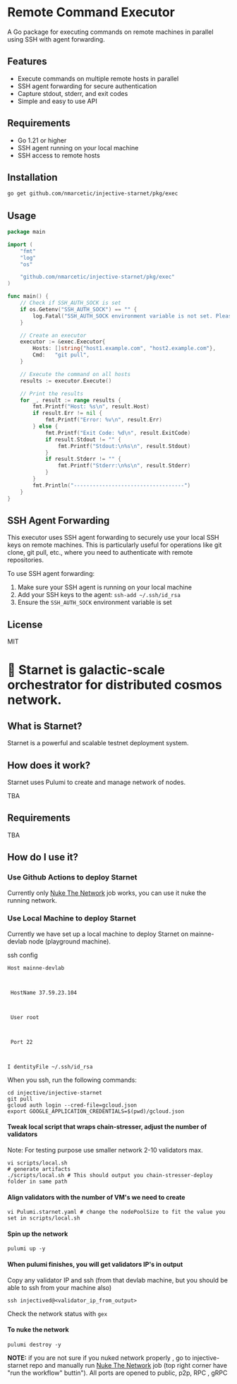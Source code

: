 # Remote Command Executor

A Go package for executing commands on remote machines in parallel using SSH with agent forwarding.

## Features

- Execute commands on multiple remote hosts in parallel
- SSH agent forwarding for secure authentication
- Capture stdout, stderr, and exit codes
- Simple and easy to use API

## Requirements

- Go 1.21 or higher
- SSH agent running on your local machine
- SSH access to remote hosts

## Installation

```bash
go get github.com/nmarcetic/injective-starnet/pkg/exec
```

## Usage

```go
package main

import (
	"fmt"
	"log"
	"os"

	"github.com/nmarcetic/injective-starnet/pkg/exec"
)

func main() {
	// Check if SSH_AUTH_SOCK is set
	if os.Getenv("SSH_AUTH_SOCK") == "" {
		log.Fatal("SSH_AUTH_SOCK environment variable is not set. Please ensure SSH agent is running.")
	}

	// Create an executor
	executor := &exec.Executor{
		Hosts: []string{"host1.example.com", "host2.example.com"},
		Cmd:   "git pull",
	}

	// Execute the command on all hosts
	results := executor.Execute()

	// Print the results
	for _, result := range results {
		fmt.Printf("Host: %s\n", result.Host)
		if result.Err != nil {
			fmt.Printf("Error: %v\n", result.Err)
		} else {
			fmt.Printf("Exit Code: %d\n", result.ExitCode)
			if result.Stdout != "" {
				fmt.Printf("Stdout:\n%s\n", result.Stdout)
			}
			if result.Stderr != "" {
				fmt.Printf("Stderr:\n%s\n", result.Stderr)
			}
		}
		fmt.Println("-----------------------------------")
	}
}
```

## SSH Agent Forwarding

This executor uses SSH agent forwarding to securely use your local SSH keys on remote machines. This is particularly useful for operations like git clone, git pull, etc., where you need to authenticate with remote repositories.

To use SSH agent forwarding:

1. Make sure your SSH agent is running on your local machine
2. Add your SSH keys to the agent: `ssh-add ~/.ssh/id_rsa`
3. Ensure the `SSH_AUTH_SOCK` environment variable is set

## License

MIT

# :star2: Starnet is galactic-scale orchestrator for distributed cosmos network.

  

## What is Starnet?

  

Starnet is a powerful and scalable testnet deployment system.

  

## How does it work?

  

Starnet uses Pulumi to create and manage network of nodes.

TBA

  

## Requirements

TBA

  

## How do I use it?

  

### Use Github Actions to deploy Starnet

Currently only [Nuke The Network](https://github.com/InjectiveLabs/injective-starnet/actions/workflows/destroy.yaml) job works, you can use it nuke the running network.

  

### Use Local Machine to deploy Starnet

  

Currently we have set up a local machine to deploy Starnet on mainne-devlab node (playground machine).

  

ssh config

  

    Host mainne-devlab
    
      
    
     HostName 37.59.23.104
    
      
    
     User root
    
      
    
     Port 22
    
      
    
    I dentityFile ~/.ssh/id_rsa

  
  

When you ssh, run the following commands:

  

    cd injective/injective-starnet
    git pull  
    gcloud auth login --cred-file=gcloud.json
    export GOOGLE_APPLICATION_CREDENTIALS=$(pwd)/gcloud.json

  
  

#### Tweak local script that wraps chain-stresser, adjust the number of validators
Note: For testing purpose use smaller network 2-10 validators max.

    vi scripts/local.sh
    # generate artifacts
    ./scripts/local.sh # This should output you chain-stresser-deploy folder in same path

#### Align validators with the number of VM's we need to create

    vi Pulumi.starnet.yaml # change the nodePoolSize to fit the value you set in scripts/local.sh
    
#### Spin up the network

    pulumi up -y

#### When pulumi finishes, you will get validators IP's in output

Copy any validator IP and  ssh (from that devlab machine, but you should be able to ssh from your machine also)

    ssh injectived@<validator_ip_from_output>
    
Check the network status with `gex` 


#### To nuke the network

    pulumi destroy -y

**NOTE:** if you are not sure if you nuked network properly , go to injective-starnet repo and manually run [Nuke The Network](https://github.com/InjectiveLabs/injective-starnet/actions/workflows/destroy.yaml) job (top right corner have "run the workflow" buttin").
All ports are opened to public, p2p, RPC , gRPC 
  
  
  
